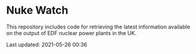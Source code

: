 # Nuke Watch

This repository includes code for retrieving the latest information available on the output of EDF nuclear power plants in the UK.

Last updated: 2021-05-26 00:36
